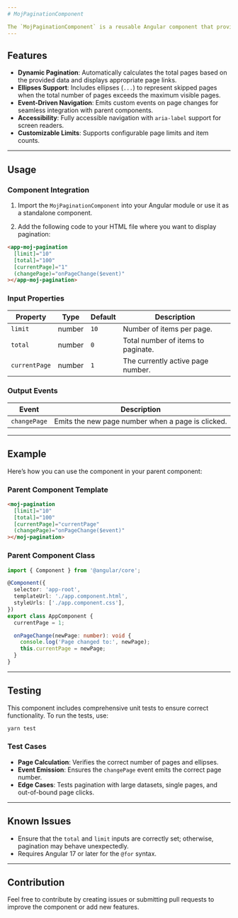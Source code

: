 ```yaml
---
# MojPaginationComponent

The `MojPaginationComponent` is a reusable Angular component that provides pagination functionality for applications. It supports dynamic page generation, ellipses for skipped pages, and custom event handling for page navigation.
---
```


## Features

- **Dynamic Pagination**: Automatically calculates the total pages based on the provided data and displays appropriate page links.
- **Ellipses Support**: Includes ellipses (`...`) to represent skipped pages when the total number of pages exceeds the maximum visible pages.
- **Event-Driven Navigation**: Emits custom events on page changes for seamless integration with parent components.
- **Accessibility**: Fully accessible navigation with `aria-label` support for screen readers.
- **Customizable Limits**: Supports configurable page limits and item counts.

---

## Usage

### **Component Integration**

1. Import the `MojPaginationComponent` into your Angular module or use it as a standalone component.

2. Add the following code to your HTML file where you want to display pagination:

```html
<app-moj-pagination
  [limit]="10"
  [total]="100"
  [currentPage]="1"
  (changePage)="onPageChange($event)"
></app-moj-pagination>
```

### **Input Properties**

| Property      | Type   | Default | Description                        |
| ------------- | ------ | ------- | ---------------------------------- |
| `limit`       | number | `10`    | Number of items per page.          |
| `total`       | number | `0`     | Total number of items to paginate. |
| `currentPage` | number | `1`     | The currently active page number.  |

### **Output Events**

| Event        | Description                                       |
| ------------ | ------------------------------------------------- |
| `changePage` | Emits the new page number when a page is clicked. |

---

## Example

Here’s how you can use the component in your parent component:

### **Parent Component Template**

```html
<moj-pagination
  [limit]="10"
  [total]="100"
  [currentPage]="currentPage"
  (changePage)="onPageChange($event)"
></moj-pagination>
```

### **Parent Component Class**

```typescript
import { Component } from '@angular/core';

@Component({
  selector: 'app-root',
  templateUrl: './app.component.html',
  styleUrls: ['./app.component.css'],
})
export class AppComponent {
  currentPage = 1;

  onPageChange(newPage: number): void {
    console.log('Page changed to:', newPage);
    this.currentPage = newPage;
  }
}
```

---

## Testing

This component includes comprehensive unit tests to ensure correct functionality. To run the tests, use:

```bash
yarn test
```

### Test Cases

- **Page Calculation**: Verifies the correct number of pages and ellipses.
- **Event Emission**: Ensures the `changePage` event emits the correct page number.
- **Edge Cases**: Tests pagination with large datasets, single pages, and out-of-bound page clicks.

---

## Known Issues

- Ensure that the `total` and `limit` inputs are correctly set; otherwise, pagination may behave unexpectedly.
- Requires Angular 17 or later for the `@for` syntax.

---

## Contribution

Feel free to contribute by creating issues or submitting pull requests to improve the component or add new features.
